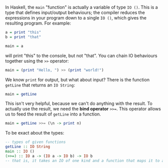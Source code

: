 In Haskell, the `main` "function" is actually a variable of type `IO ()`. This is a type that defines input/output behaviours; the compiler reduces the expressions in your program down to a single `IO ()`, which gives the resulting program.
For example:
```haskell
a = print "this"
b = print "that"

main = a
```
will print "this" to the console, but not "that".
You can chain IO behaviours together using the `>>` operator:
```haskell
main = (print "Hello, ") >> (print "world!")
```

We know `print` for output, but what about input? There is the function `getLine` that returns an `IO String`:
```haskell
main = getLine
```
This isn't very helpful, because we can't do anything with the result.
To actually use the result, we need the **bind operator** `>>=`. This operator allows us to feed the result of `getLine` into a function.
```haskell
main = getLine >>= (\n -> print n)
```
To be exact about the types:
```haskell
-- types of given functions
getLine :: IO String
main :: IO ()
(>>=) :: IO a -> (IO a -> IO b) -> IO b
-- that is, it takes an IO of one kind and a function that maps it to another, then returns the mapped value

```